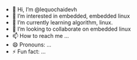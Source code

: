 - 👋 Hi, I’m @lequochaidevh
- 👀 I’m interested in embedded, embedded linux
- 🌱 I’m currently learning algorithm, linux.
- 💞️ I’m looking to collaborate on embedded linux
- 📫 How to reach me ...
- 😄 Pronouns: ...
- ⚡ Fun fact: ...

<!---
lequochaidevh/lequochaidevh is a ✨ special ✨ repository because its `README.md` (this file) appears on your GitHub profile.
You can click the Preview link to take a look at your changes.
--->
